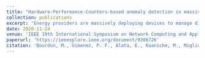 ```yaml
---
title: "Hardware-Performance-Counters-based anomaly detection in massively deployed smart industrial devices"
collection: publications
excerpt: "Energy providers are massively deploying devices to manage distributed resources or equipment. These devices are used for example to manage the energy of smart factories efficiently or to monitor the infrastructure of smart-grids. By design, they typically exhibit homogeneous behavior, with similar software and hardware architecture. Unfortunately, these devices are also of interest to attackers aiming to develop botnets or compromise companies' security. This paper presents a new protection approach based on Hardware Performance Counters (HPC) to detect anomalies in massively deployed devices. These HPC are processed using outlier detection algorithms. Compared to existing solutions, we propose a lightweight approach based on a comparative analysis of devices' HPC without relying on the modeling of the software applications running on the devices. To assess the relevance and the effectiveness of the approach, a thorough experimental analysis is carried out in a representative industrial-type environment, sampling the data from 100 Raspberry Pi to simulate about 10,000 devices deployed simultaneously. The results show high detection and performance efficiency under different software profiles and attack payloads. Moreover, the calibration of the approach depends primarily on the hardware rather than the application software running on the devices. It should ease its deployment in an operational environment."
date: 2020-11-24
venue: 'IEEE 19th International Symposium on Network Computing and Applications (NCA)'
paperurl: 'https://ieeexplore.ieee.org/document/9306726'
citation: 'Bourdon, M., Gimenez, P. F., Alata, E., Kaaniche, M., Migliore, V., Nicomette, V., & Laarouchi, Y. (2020, November). Hardware-Performance-Counters-based anomaly detection in massively deployed smart industrial devices. In 2020 IEEE 19th International Symposium on Network Computing and Applications (NCA) (pp. 1-8). IEEE.'
---
```

